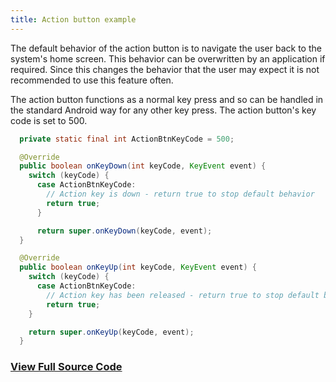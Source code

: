 ```yaml
---
title: Action button example
---
```


The default behavior of the action button is to navigate the user back to the system's home screen. This behavior can be overwritten by an application if required. Since this changes the behavior that the user may expect it is not recommended to use this feature often. 

The action button functions as a normal key press and so can be handled in the standard Android way for any other key press. The action button's key code is set to 500.

```java
  private static final int ActionBtnKeyCode = 500;

  @Override
  public boolean onKeyDown(int keyCode, KeyEvent event) {
    switch (keyCode) {
      case ActionBtnKeyCode:
        // Action key is down - return true to stop default behavior
        return true;
      }

      return super.onKeyDown(keyCode, event);
  }

  @Override
  public boolean onKeyUp(int keyCode, KeyEvent event) {
    switch (keyCode) {
      case ActionBtnKeyCode:
        // Action key has been released - return true to stop default behavior
        return true;
    }

    return super.onKeyUp(keyCode, event);
  }
```

### [View Full Source Code](https://github.com/realwear/Developer-Examples/blob/master/hmt1developerexamples/src/main/java/com/realwear/hmt1developerexamples/ActionButtonActivity.java)

